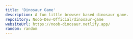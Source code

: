 ```yaml
---
title: 'Dinosaur Game'
description: A fun little browser based dinosaur game.
repository: Noob-Dev-Official/dinosaur-game
websiteUrl: https://noob-dinosaur.netlify.app/
random: random
---
```

